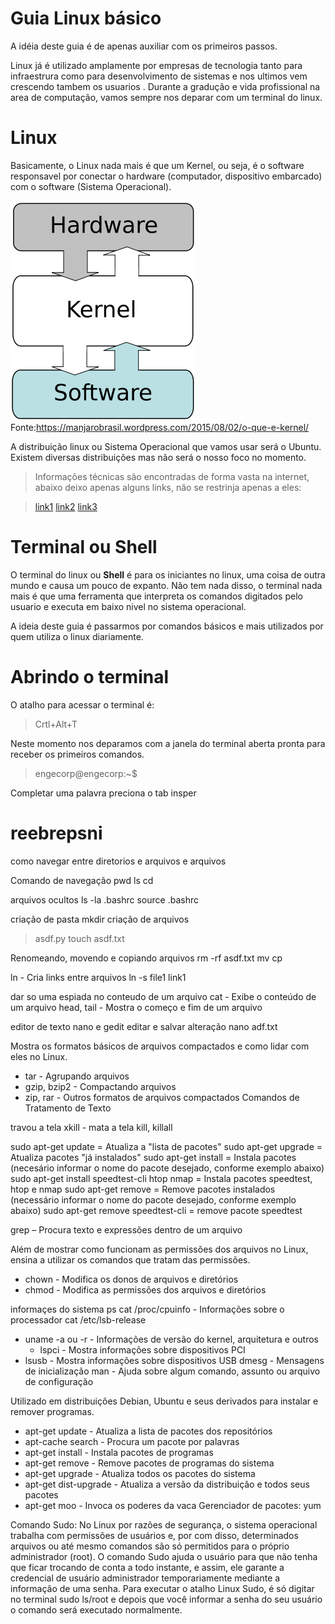 # Guia Linux básico
A idéia deste guia é de apenas auxiliar com os primeiros passos. 

Linux já é utilizado amplamente por empresas de tecnologia tanto para infraestrura como para desenvolvimento de sistemas e nos ultimos vem crescendo tambem os usuarios . Durante a gradução e vida profissional na area de computação, vamos sempre nos deparar com um terminal do linux. 

# Linux 

Basicamente, o Linux nada mais é que um Kernel, ou seja, é o software responsavel por conectar o hardware (computador, dispositivo embarcado) com o software (Sistema Operacional). 

![GitHub Logo](/img/Kernel_basic.png)
Fonte:https://manjarobrasil.wordpress.com/2015/08/02/o-que-e-kernel/

A distribuição linux ou Sistema Operacional que vamos usar será o Ubuntu. Existem diversas distribuições mas não será o nosso foco no momento.
>
>Informações técnicas são encontradas de forma vasta na internet, abaixo deixo apenas alguns links, não se restrinja apenas a eles:

>[link1](https://www.linuxfoundation.org/)
>[link2](https://pt.wikipedia.org/wiki/Distribui%C3%A7%C3%A3o_Linux#/media/Ficheiro:Linux_Distribution_Timeline.svg)
>[link3](https://boilingsteam.com/arch-manjaro-still-going-strong/)
>>


# Terminal ou Shell 

O terminal do linux ou **Shell** é para os iniciantes no linux, uma coisa de outra mundo e causa um pouco de expanto. Não tem nada disso, o terminal nada mais é que uma ferramenta que interpreta os comandos digitados pelo usuario e executa em baixo nivel no sistema operacional. 

A ideia deste guia é passarmos por comandos básicos e mais utilizados por quem utiliza o linux diariamente. 


# Abrindo o terminal

O atalho para acessar o terminal é:

 > Crtl+Alt+T
 
 Neste momento nos deparamos com a janela do terminal aberta pronta para receber os primeiros comandos.
 
 > engecorp@engecorp:~$ 

 
 
 
 Completar uma palavra
 preciona o tab
insper
# reebrepsni 

como navegar entre diretorios e arquivos e arquivos

Comando de navegação
pwd
ls
cd 

arquivos ocultos
ls -la
.bashrc
source .bashrc

criação de pasta
mkdir
criação de arquivos
> asdf.py
touch asdf.txt

Renomeando, movendo e copiando arquivos
rm -rf asdf.txt
mv
cp


ln - Cria links entre arquivos
ln -s file1 link1

dar so uma espiada no conteudo de um arquivo
cat - Exibe o conteúdo de um arquivo
head, tail - Mostra o começo e fim de um arquivo

editor de texto nano e gedit
editar e salvar alteração
nano adf.txt

Mostra os formatos básicos de arquivos compactados e como lidar com
eles no Linux.
- tar - Agrupando arquivos
- gzip, bzip2 - Compactando arquivos
- zip, rar - Outros formatos de arquivos compactados Comandos de
Tratamento de Texto

travou a tela 
xkill - mata a tela
kill, killall

sudo apt-get update = Atualiza a "lista de pacotes"
sudo apt-get upgrade = Atualiza pacotes "já instalados"
sudo apt-get install = Instala pacotes (necesário informar o nome do pacote desejado, conforme exemplo abaixo)
sudo apt-get install speedtest-cli htop nmap = Instala pacotes speedtest, htop e nmap
sudo apt-get remove = Remove pacotes instalados (necessário informar o nome do pacote desejado, conforme exemplo abaixo)
sudo apt-get remove speedtest-cli = remove pacote speedtest

 grep – Procura texto e expressões dentro de um arquivo
 
 Além de mostrar como funcionam as permissões dos arquivos no Linux,
ensina a utilizar os comandos que tratam das permissões.
- chown - Modifica os donos de arquivos e diretórios
- chmod - Modifica as permissões dos arquivos e diretórios


informaçes do sistema
ps 
cat /proc/cpuinfo - Informações sobre o processador
cat /etc/lsb-release 
- uname -a ou -r - Informações de versão do kernel, arquitetura e outros
  - lspci - Mostra informações sobre dispositivos PCI
- lsusb - Mostra informações sobre dispositivos USB
dmesg -  Mensagens de inicialização
man - Ajuda sobre algum comando, assunto ou arquivo de configuração

Utilizado em distribuições Debian, Ubuntu e seus derivados para
instalar e remover programas.
- apt-get update - Atualiza a lista de pacotes dos repositórios
- apt-cache search - Procura um pacote por palavras
- apt-get install - Instala pacotes de programas
- apt-get remove - Remove pacotes de programas do sistema
- apt-get upgrade - Atualiza todos os pacotes do sistema
- apt-get dist-upgrade - Atualiza a versão da distribuição e todos seus
pacotes
- apt-get moo - Invoca os poderes da vaca Gerenciador de pacotes: yum

Comando Sudo: No Linux por razões de segurança, o sistema operacional trabalha com permissões de usuários e, por com disso, determinados arquivos ou até mesmo comandos são só permitidos para o próprio administrador (root). O comando Sudo ajuda o usuário para que não tenha que ficar trocando de conta a todo instante, e assim, ele garante a credencial de usuário administrador temporariamente mediante a informação de uma senha. Para executar o atalho Linux Sudo, é só digitar no terminal sudo ls/root e depois que você informar a senha do seu usuário o comando será executado normalmente.





